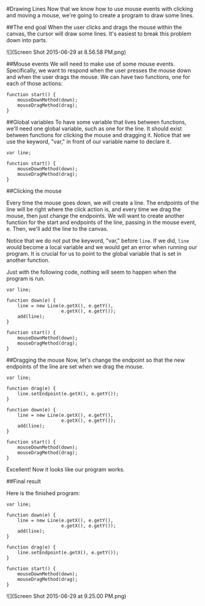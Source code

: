 #Drawing Lines
Now that we know how to use mouse events with clicking and moving a mouse, we're going to create a program to draw some lines. 

##The end goal
When the user clicks and drags the mouse within the canvas, the cursor will draw some lines. It's easiest to break this problem down into parts. 

![](Screen Shot 2015-06-29 at 8.56.58 PM.png)

##Mouse events
We will need to make use of some mouse events. Specifically, we want to respond when the user presses the mouse down and when the user drags the mouse. We can have two functions, one for each of those actions: 

```
function start() {
    mouseDownMethod(down);
    mouseDragMethod(drag);
}
```
##Global variables
To have some variable that lives between functions, we'll need one global variable, such as one for the line. It should exist between functions for clicking the mouse and dragging it. Notice that we use the keyword, "var," in front of our variable name to declare it.

```
var line;

function start() {
    mouseDownMethod(down);
    mouseDragMethod(drag);
}
```

##Clicking the mouse

Every time the mouse goes down, we will create a line. The endpoints of the line will be right where the click action is, and every time we drag the mouse, then just change the endpoints. We will want to create another function for the start and endpoints of the line, passing in the mouse event, e. Then, we'll add the line to the canvas. 

Notice that we do not put the keyword, "var," before ```line```. If we did, ```line``` would become a local variable and we would get an error when running our program. It is crucial for us to point to the global variable that is set in another function.

Just with the following code, nothing will seem to happen when the program is run. 

```
var line;

function down(e) {
    line = new Line(e.getX(), e.getY(),
                    e.getX(), e.getY());
    add(line);
}

function start() {
    mouseDownMethod(down);
    mouseDragMethod(drag);
}
```

##Dragging the mouse
Now, let's change the endpoint so that the new endpoints of the line are set when we drag the mouse. 

```
var line;

function drag(e) {
    line.setEndpoint(e.getX(), e.getY());
}

function down(e) {
    line = new Line(e.getX(), e.getY(),
                    e.getX(), e.getY());
    add(line);
}

function start() {
    mouseDownMethod(down);
    mouseDragMethod(drag);
}
```
Excellent! Now it looks like our program works.

##Final result

Here is the finished program:
```
var line;

function down(e) {
    line = new Line(e.getX(), e.getY(),
                    e.getX(), e.getY());
    add(line);
}

function drag(e) {
    line.setEndpoint(e.getX(), e.getY());
}

function start() {
    mouseDownMethod(down);
    mouseDragMethod(drag);
}
```
![](Screen Shot 2015-06-29 at 9.25.00 PM.png)